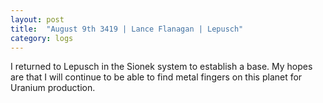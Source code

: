 ```yaml
---
layout: post
title:  "August 9th 3419 | Lance Flanagan | Lepusch"
category: logs
---
```



 <p>I returned to Lepusch in the Sionek system to establish a base. My hopes are that I will continue to be able to find metal fingers on this planet for Uranium production.</p>

<!--more-->



